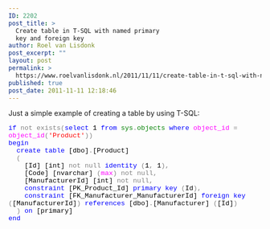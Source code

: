 ```yaml
---
ID: 2202
post_title: >
  Create table in T-SQL with named primary
  key and foreign key
author: Roel van Lisdonk
post_excerpt: ""
layout: post
permalink: >
  https://www.roelvanlisdonk.nl/2011/11/11/create-table-in-t-sql-with-named-primary/
published: true
post_date: 2011-11-11 12:18:46
---
```

<p>Just a simple example of creating a table by using T-SQL:</p>  <p style="padding-bottom: 0px; line-height: normal; margin: 0cm 0cm 0pt; text-autospace: ; mso-layout-grid-align: none" class="MsoNormal" align="left"><font face="Courier New"><span style="font-family: ; color: ; mso-ansi-language: en-us; mso-no-proof: yes" lang="EN-US"><font color="#0000ff"><font style="font-size: 10pt">if</font></font></span><span style="font-family: ; mso-ansi-language: en-us; mso-no-proof: yes" lang="EN-US"><font style="font-size: 10pt"><font color="#000000"> </font><span style="color: "><font color="#808080">not</font></span><font color="#000000"> </font><span style="color: "><font color="#808080">exists(</font></span><span style="color: "><font color="#0000ff">select</font></span><font color="#000000"> 1 </font><span style="color: "><font color="#0000ff">from</font></span><font color="#000000"> </font><span style="color: "><font color="#008000">sys</font></span><span style="color: "><font color="#808080">.</font></span><span style="color: "><font color="#008000">objects</font></span><font color="#000000"> </font><span style="color: "><font color="#0000ff">where</font></span><font color="#000000"> </font><span style="color: "><font color="#ff00ff">object_id</font></span><font color="#000000"> </font><span style="color: "><font color="#808080">=</font></span><font color="#000000"> </font><span style="color: "><font color="#ff00ff">object_id</font></span><span style="color: "><font color="#808080">(</font></span><span style="color: "><font color="#ff0000">'Product'</font></span></font><span style="color: "><font style="font-size: 10pt" color="#808080">))</font></span></span></font></p>  <p style="padding-bottom: 0px; line-height: normal; margin: 0cm 0cm 0pt; text-autospace: ; mso-layout-grid-align: none" class="MsoNormal" align="left"><span style="font-family: ; color: ; mso-ansi-language: en-us; mso-no-proof: yes" lang="EN-US"><font face="Courier New"><font style="font-size: 10pt" color="#0000ff">begin</font></font></span></p>  <p style="padding-bottom: 0px; line-height: normal; margin: 0cm 0cm 0pt; text-autospace: ; mso-layout-grid-align: none" class="MsoNormal" align="left"><span style="font-family: ; mso-ansi-language: en-us; mso-no-proof: yes" lang="EN-US"><font face="Courier New"><font style="font-size: 10pt"><span style="color: "><font color="#0000ff"><font color="#000000">&#160; </font>create</font></span><font color="#000000"> </font><span style="color: "><font color="#0000ff">table</font></span><font color="#000000"> [dbo]</font><span style="color: "><font color="#808080">.</font></span><font color="#000000">[Product]</font></font></font></span></p>  <p style="padding-bottom: 0px; line-height: normal; margin: 0cm 0cm 0pt; text-autospace: ; mso-layout-grid-align: none" class="MsoNormal" align="left"><font face="Courier New"><span style="font-family: ; color: ; mso-ansi-language: en-us; mso-no-proof: yes" lang="EN-US"><font style="font-size: 10pt" color="#808080">&#160; (</font></span></font></p>  <p style="padding-bottom: 0px; line-height: normal; margin: 0cm 0cm 0pt; text-autospace: ; mso-layout-grid-align: none" class="MsoNormal" align="left"><span style="font-family: ; mso-ansi-language: en-us; mso-no-proof: yes" lang="EN-US"><font face="Courier New"><font color="#000000"><font style="font-size: 10pt">&#160;&#160;&#160; [Id] [int] </font></font><font style="font-size: 10pt"><span style="color: "><font color="#808080">not</font></span><font color="#000000"> </font><span style="color: "><font color="#808080">null</font></span><font color="#000000"> </font><span style="color: "><font color="#0000ff">identity </font></span><span style="color: "><font color="#808080">(</font></span><font color="#000000">1</font><span style="color: "><font color="#808080">,</font></span><font color="#000000"> 1</font></font><span style="color: "><font style="font-size: 10pt" color="#808080">),</font></span></font></span></p>  <p style="padding-bottom: 0px; line-height: normal; margin: 0cm 0cm 0pt; text-autospace: ; mso-layout-grid-align: none" class="MsoNormal" align="left"><span style="font-family: ; mso-ansi-language: en-us; mso-no-proof: yes" lang="EN-US"><font face="Courier New"><font color="#000000"><font style="font-size: 10pt">&#160;&#160;&#160; [Code] [nvarchar]</font></font><font style="font-size: 10pt"><span style="color: "><font color="#0000ff"> </font></span><span style="color: "><font color="#808080">(</font></span><span style="color: "><font color="#ff00ff">max</font></span><span style="color: "><font color="#808080">)</font></span><font color="#000000"> </font><span style="color: "><font color="#808080">not</font></span><font color="#000000"> </font></font><span style="color: "><font style="font-size: 10pt" color="#808080">null,</font></span></font></span></p>  <p style="padding-bottom: 0px; line-height: normal; margin: 0cm 0cm 0pt; text-autospace: ; mso-layout-grid-align: none" class="MsoNormal" align="left"><span style="font-family: ; mso-ansi-language: en-us; mso-no-proof: yes" lang="EN-US"><font face="Courier New"><font color="#000000"><font style="font-size: 10pt">&#160;&#160;&#160; [ManufacturerId] [int] </font></font><font style="font-size: 10pt"><span style="color: "><font color="#808080">not</font></span><font color="#000000"> </font></font><span style="color: "><font style="font-size: 10pt" color="#808080">null,</font></span></font></span></p>  <p style="padding-bottom: 0px; line-height: normal; margin: 0cm 0cm 0pt; text-autospace: ; mso-layout-grid-align: none" class="MsoNormal" align="left"><span style="font-family: ; mso-ansi-language: en-us; mso-no-proof: yes" lang="EN-US"><font face="Courier New"><font style="font-size: 10pt"><span style="color: "><font color="#0000ff">&#160;&#160;&#160; constraint</font></span><font color="#000000"> [PK_Product_Id] </font><span style="color: "><font color="#0000ff">primary</font></span><font color="#000000"> </font><span style="color: "><font color="#0000ff">key </font></span><span style="color: "><font color="#808080">(</font></span><font color="#000000">Id</font></font><span style="color: "><font style="font-size: 10pt" color="#808080">),</font></span></font></span></p>  <p style="padding-bottom: 0px; line-height: normal; margin: 0cm 0cm 0pt; text-autospace: ; mso-layout-grid-align: none" class="MsoNormal" align="left"><span style="font-family: ; mso-ansi-language: en-us; mso-no-proof: yes" lang="EN-US"><font face="Courier New"><font style="font-size: 10pt"><span style="color: "><font color="#0000ff">&#160;&#160;&#160; constraint</font></span><font color="#000000"> [FK_Manufacturer_ManufacturerId] </font><span style="color: "><font color="#0000ff">foreign</font></span><font color="#000000"> </font><span style="color: "><font color="#0000ff">key </font></span><span style="color: "><font color="#808080">(</font></span><font color="#000000">[ManufacturerId]</font><span style="color: "><font color="#808080">)</font></span><font color="#000000"> </font><span style="color: "><font color="#0000ff">references</font></span><font color="#000000"> [dbo]</font><span style="color: "><font color="#808080">.</font></span><font color="#000000">[Manufacturer]</font><span style="color: "><font color="#0000ff"> </font></span><span style="color: "><font color="#808080">(</font></span><font color="#000000">[Id]</font></font><span style="color: "><font style="font-size: 10pt" color="#808080">)</font></span></font></span></p>  <p style="padding-bottom: 0px; line-height: normal; margin: 0cm 0cm 0pt; text-autospace: ; mso-layout-grid-align: none" class="MsoNormal" align="left"><font face="Courier New"><font style="font-size: 10pt"><span style="font-family: ; color: ; mso-no-proof: yes"><font color="#808080">&#160; )</font></span></font><span style="font-family: ; mso-no-proof: yes"><font style="font-size: 10pt"><font color="#000000"> </font><span style="color: "><font color="#0000ff">on</font></span><font color="#000000"> [primary]</font></font></span></font></p>  <p style="padding-bottom: 0px; line-height: 13pt; margin: 0cm 0cm 10pt" class="MsoNormal" align="left"><span style="line-height: 12pt; font-family: ; color: ; mso-no-proof: yes"><font face="Courier New"><font style="font-size: 10pt" color="#0000ff">end</font></font></span></p>  <p style="padding-bottom: 0px; line-height: 13pt; margin: 12pt 0cm 10pt" class="MsoNormal" align="left"><span style="line-height: 12pt; font-family: ; color: ; mso-no-proof: yes"><font face="Courier New"><font style="font-size: 10pt" color="#0000ff"></font></font></span></p>
